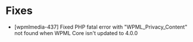 # Fixes
* [wpmlmedia-437] Fixed PHP fatal error with "WPML_Privacy_Content" not found when WPML Core isn't updated to 4.0.0